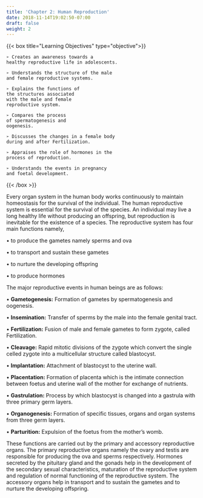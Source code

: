 ```yaml
---
title: 'Chapter 2: Human Reproduction'
date: 2018-11-14T19:02:50-07:00
draft: false
weight: 2
---
```




{{< box title="Learning Objectives" type="objective">}}

    ➢ Creates an awareness towards a
    healthy reproductive life in adolescents.
    
    ➢ Understands the structure of the male
    and female reproductive systems.
    
    ➢ Explains the functions of
    the structures associated
    with the male and female
    reproductive system.
    
    ➢ Compares the process
    of spermatogenesis and
    oogenesis.
    
    ➢ Discusses the changes in a female body
    during and after Fertilization.
    
    ➢ Appraises the role of hormones in the
    process of reproduction.
    
    ➢ Understands the events in pregnancy
    and foetal development.
{{< /box >}}


Every organ system in the human
body works continuously to maintain
homeostasis for the survival of the individual.
The human reproductive system is essential for
the survival of the species. An individual may
live a long healthy life without producing an
offspring, but reproduction is inevitable for the
existence of a species.
The reproductive system has four
main functions namely,

• to produce the gametes namely
sperms and ova

• to transport and sustain these gametes

• to nurture the developing offspring

• to produce hormones

The major reproductive events in human
beings are as follows:

• **Gametogenesis:** Formation of gametes by
spermatogenesis and oogenesis.

• **Insemination:** Transfer of sperms by the
male into the female genital tract.

• **Fertilization:** Fusion of male and
female gametes to form zygote, called
Fertilization.

• **Cleavage:** Rapid mitotic divisions of
the zygote which convert the single celled  zygote into a multicellular structure
called blastocyst.

• **Implantation:** Attachment of blastocyst
to the uterine wall.

• **Placentation:** Formation of placenta
which is the intimate connection between
foetus and uterine wall of the mother for
exchange of nutrients.

• **Gastrulation:** Process by which
blastocyst is changed into a gastrula with
three primary germ layers.

• **Organogenesis:** Formation of specific
tissues, organs and organ systems from
three germ layers.

• **Parturition:** Expulsion of the foetus from
the mother’s womb.

These functions are carried out by the
primary and accessory reproductive organs.
The primary reproductive organs namely
the ovary and testis are responsible for
producing the ova and sperms respectively.
Hormones secreted by the pituitary gland and
the gonads help in the development of the
secondary sexual characteristics, maturation
of the reproductive system and regulation
of normal functioning of the reproductive
system. The accessory organs help in
transport and to sustain the gametes and to
nurture the developing offspring.













